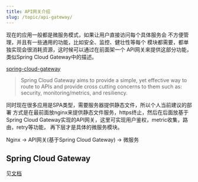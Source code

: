 ```yaml
---
title: API网关介绍
slug: /topic/api-gateway/
---
```


现在的应用一般都是微服务模式，如果让用户直接访问每个具体服务会
不方便管理，并且有一些通用的功能，比如安全、监控、健壮性等每个
模块都需要，都单独实现会很消耗资源，这时候可以通过在前面架一个
API网关来提供这部分功能，类似Spring Cloud Gateway中的描述。

[spring-cloud-gateway](https://spring.io/projects/spring-cloud-gateway)

>Spring Cloud Gateway aims to provide a simple, yet effective way to route to APIs and provide cross cutting concerns to them such as: security, monitoring/metrics, and resiliency.

同时现在很多应用是SPA类型，需要服务器提供静态文件，所以个人当前建议的部署
方式是在最前面放nginx来提供静态文件服务，https终止，然后在后面放基于Spring
Cloud Gateway实现的API网关，这里可实现用户鉴权，metric收集，路由，retry等功能，
再下层才是具体的微服务模块。

Nginx -> API网关(基于Spring Cloud Gateway) -> 微服务

## Spring Cloud Gateway

见[文档](../../backend/spring/spring-cloud-gateway)
